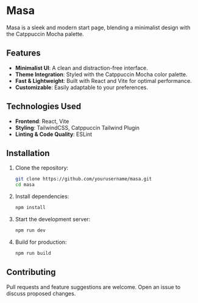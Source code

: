 # Masa

Masa is a sleek and modern start page, blending a minimalist design with the Catppuccin Mocha palette.

## Features
- **Minimalist UI**: A clean and distraction-free interface.
- **Theme Integration**: Styled with the Catppuccin Mocha color palette.
- **Fast & Lightweight**: Built with React and Vite for optimal performance.
- **Customizable**: Easily adaptable to your preferences.

## Technologies Used
- **Frontend**: React, Vite
- **Styling**: TailwindCSS, Catppuccin Tailwind Plugin
- **Linting & Code Quality**: ESLint

## Installation

1. Clone the repository:
   ```sh
   git clone https://github.com/yourusername/masa.git
   cd masa
   ```

2. Install dependencies:
   ```sh
   npm install
   ```

3. Start the development server:
   ```sh
   npm run dev
   ```

4. Build for production:
   ```sh
   npm run build
   ```

## Contributing
Pull requests and feature suggestions are welcome. Open an issue to discuss proposed changes.
